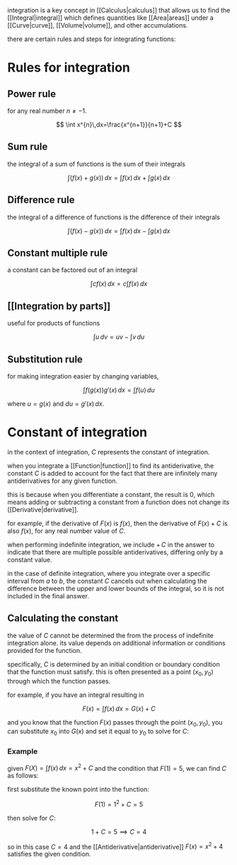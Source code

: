 integration is a key concept in [[Calculus|calculus]] that allows us to find the [[Integral|integral]] which defines quantities like [[Area|areas]] under a [[Curve|curve]], [[Volume|volume]], and other accumulations.

there are certain rules and steps for integrating functions:

# Rules for integration

## Power rule

for any real number $n\neq-1$.

$$
\int x^{n}\,dx=\frac{x^{n+1}}{n+1}+C
$$

## Sum rule

the integral of a sum of functions is the sum of their integrals

$$
\int(f(x)+g(x))\,dx=\int f(x)\,dx+\int g(x)\,dx
$$

## Difference rule

the integral of a difference of functions is the difference of their integrals

$$
\int(f(x)-g(x))\,dx=\int f(x)\,dx-\int g(x)\,dx
$$

## Constant multiple rule

a constant can be factored out of an integral

$$
\int cf(x)\,dx=c\int f(x)\,dx
$$

## [[Integration by parts]]

useful for products of functions

$$
\int u\,dv=uv-\int v\,du
$$

## Substitution rule

for making integration easier by changing variables,

$$
\int f(g(x))g'(x)\,dx=\int f(u)\,du
$$

where $u=g(x)$ and $du=g'(x)\,dx$.

# Constant of integration 

in the context of integration, $C$ represents the constant of integration. 

when you integrate a [[Function|function]] to find its antiderivative, the constant $C$ is added to account for the fact that there are infinitely many antiderivatives for any given function. 

this is because when you differentiate a constant, the result is $0$, which means adding or subtracting a constant from a function does not change its [[Derivative|derivative]].

for example, if the derivative of $F(x)$ is $f(x)$, then the derivative of $F(x) + C$ is also $f(x)$, for any real number value of $C$. 

when performing indefinite integration, we include $+\,C$ in the answer to indicate that there are multiple possible antiderivatives, differing only by a constant value.

in the case of definite integration, where you integrate over a specific interval from $a$ to $b$, the constant $C$ cancels out when calculating the difference between the upper and lower bounds of the integral, so it is not included in the final answer.

## Calculating the constant

the value of $C$ cannot be determined the from the process of indefinite integration alone. its value depends on additional information or conditions provided for the function. 

specifically, $C$ is determined by an initial condition or boundary condition that the function must satisfy. this is often presented as a point $(x_0, y_0)$ through which the function passes.

for example, if you have an integral resulting in 

$$
F(x)=\int f(x)\,dx=G(x)+C
$$

and you know that the function $F(x)$ passes through the point $(x_0, y_0)$, you can substitute $x_0$ into $G(x)$ and set it equal to $y_0$ to solve for $C$:

### Example

given $F(X)=\int f(x)\,dx=x^{2}+C$ and the condition that $F(1)=5$, we can find $C$ as follows:

first substitute the known point into the function:

$$
F(1)=1^{2}+C=5
$$

then solve for $C$:

$$
1+C=5\implies C=4
$$

so in this case $C=4$ and the [[Antiderivative|antiderivative]] $F(x)=x^{2}+4$ satisfies the given condition.
